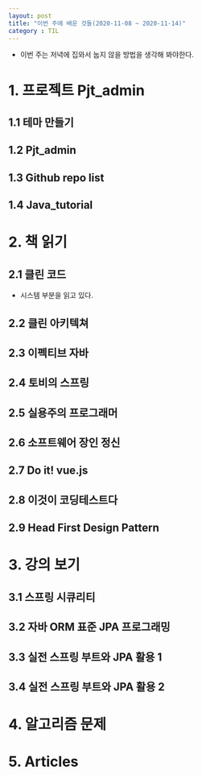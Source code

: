 ```yaml
---
layout: post
title: "이번 주에 배운 것들(2020-11-08 ~ 2020-11-14)"
category : TIL
---
```



- 이번 주는 저녁에 집와서 눕지 않을 방법을 생각해 봐야한다.


# 1. 프로젝트 Pjt_admin

## 1.1 테마 만들기
## 1.2 Pjt_admin
## 1.3 Github repo list
## 1.4 Java_tutorial


# 2. 책 읽기

## 2.1 클린 코드
- 시스템 부분을 읽고 있다.

## 2.2 클린 아키텍쳐
## 2.3 이펙티브 자바
## 2.4 토비의 스프링
## 2.5 실용주의 프로그래머
## 2.6 소프트웨어 장인 정신
## 2.7 Do it! vue.js
## 2.8 이것이 코딩테스트다
## 2.9 Head First Design Pattern


# 3. 강의 보기

## 3.1 스프링 시큐리티
## 3.2 자바 ORM 표준 JPA 프로그래밍
## 3.3 실전 스프링 부트와 JPA 활용 1
## 3.4 실전 스프링 부트와 JPA 활용 2


# 4. 알고리즘 문제


# 5. Articles
